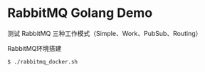 
# RabbitMQ Golang Demo

测试 RabbitMQ 三种工作模式（Simple、Work、PubSub、Routing）

RabbitMQ环境搭建

```bash
$ ./rabbitmq_docker.sh
```